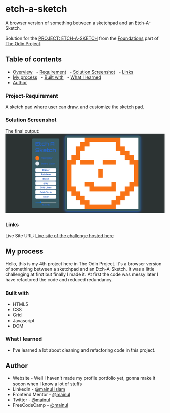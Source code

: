 # etch-a-sketch
A browser version of something between a sketchpad and an Etch-A-Sketch.

Solution for the [PROJECT: ETCH-A-SKETCH](https://www.theodinproject.com/paths/foundations/courses/foundations/lessons/etch-a-sketch-project) from the [Foundations](https://www.theodinproject.com/paths/foundations/courses/foundations) part of [The Odin Project](https://www.theodinproject.com/).

## Table of contents
- [Overview](#overview)
  - [Requirement](#project-requirement)
  - [Solution Screenshot](#solution-screenshot)
  - [Links](#links)
- [My process](#my-process)
  - [Built with](#built-with)
  - [What I learned](#what-i-learned)
- [Author](#author)

### Project-Requirement
A sketch pad where user can draw, and customize the sketch pad.


### Solution Screenshot
The final output:
![Desktop-view](./final-look.png)

### Links
Live Site URL: [Live site of the challenge hosted here](https://mainul-islam-nirob.github.io/etch-a-sketch/)

## My process
Hello, this is my 4th project here in The Odin Project. It's a browser version of something between a sketchpad and an Etch-A-Sketch. It was a little challenging at first but finally I made it. At first the code was messy later I have refactored the code and reduced redundancy.

### Built with
- HTML5
- CSS
- Grid
- Javascript
- DOM

### What I learned
- I've learned a lot about cleaning and refactoring code in this project.

## Author
- Website - Well I haven't made my profile portfolio yet, gonna make it sooon when I know a lot of stuffs
- LinkedIn - [@mainul islam](https://www.linkedin.com/in/mainul-islam-nirob/)
- Frontend Mentor - [@mainul](https://www.frontendmentor.io/profile/Mainul-Islam-Nirob)
- Twitter - [@mainul](https://twitter.com/Mainuli96601040)
- FreeCodeCamp - [@mainul](https://www.freecodecamp.org/mainul)
